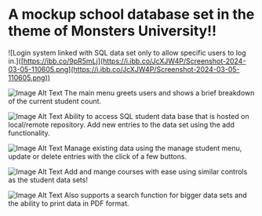 <h1>A mockup school database set in the theme of Monsters University!!</h1>

![Login system linked with SQL data set only to allow specific users to log in.]([https://ibb.co/9pR5mLj](https://i.ibb.co/JcXJW4P/Screenshot-2024-03-05-110605.png](https://i.ibb.co/JcXJW4P/Screenshot-2024-03-05-110605.png))


![Image Alt Text](https://ibb.co/jDg0ypf)
The main menu greets users and shows a brief breakdown of the current student count.

![Image Alt Text](https://ibb.co/BysZ3Lp)
Ability to access SQL student data base that is hosted on local/remote repository. Add new entries to the data set using the add functionality.

![Image Alt Text](https://ibb.co/qnGDNnR)
Manage existing data using the manage student menu, update or delete entries with the click of a few buttons.

![Image Alt Text](https://ibb.co/nCcyWcS)
Add and mange courses with ease using similar controls as the student data sets!

![Image Alt Text](https://ibb.co/725x4Ws)
Also supports a search function for bigger data sets and the ability to print data in PDF format.

